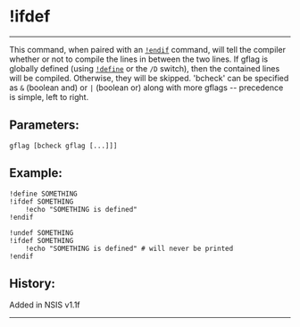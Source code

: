 # !ifdef

---

This command, when paired with an [`!endif`][1] command, will tell the compiler whether or not to compile the lines in between the two lines. If gflag is globally defined (using [`!define`][2] or the `/D` switch), then the contained lines will be compiled. Otherwise, they will be skipped. 'bcheck' can be specified as `&` (boolean and) or `|` (boolean or) along with more gflags -- precedence is simple, left to right.

## Parameters:

    gflag [bcheck gflag [...]]]

## Example:

	!define SOMETHING
	!ifdef SOMETHING
		!echo "SOMETHING is defined"
	!endif

	!undef SOMETHING
	!ifdef SOMETHING
		!echo "SOMETHING is defined" # will never be printed
	!endif

## History:

Added in NSIS v1.1f

---

[1]: !endif.md
[2]: !define.md